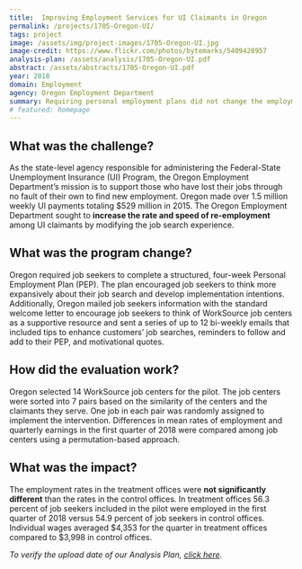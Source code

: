 ```yaml
---
title:  Improving Employment Services for UI Claimants in Oregon
permalink: /projects/1705-Oregon-UI/
tags: project  
image: /assets/img/project-images/1705-Oregon-UI.jpg  
image-credit: https://www.flickr.com/photos/bytemarks/5409428957
analysis-plan: /assets/analysis/1705-Oregon-UI.pdf
abstract: /assets/abstracts/1705-Oregon-UI.pdf
year: 2018  
domain: Employment
agency: Oregon Employment Department
summary: Requiring personal employment plans did not change the employment rate
# featured: homepage
---
```


## What was the challenge?

As the state-level agency responsible for administering the Federal-State Unemployment Insurance (UI) Program, the Oregon Employment Department’s mission is to support those who have lost their jobs through no fault of their own to find new employment. Oregon made over 1.5 million weekly UI payments totaling $529 million in 2015. The Oregon Employment Department sought to **increase the rate and speed of re-employment** among UI claimants by modifying the job search experience. 

## What was the program change?

Oregon required job seekers to complete a structured, four-week Personal Employment Plan (PEP). The plan encouraged job seekers to think more expansively about their job search and develop implementation intentions. Additionally, Oregon mailed job seekers information with the standard welcome letter to encourage job seekers to think of WorkSource job centers as a supportive resource and sent a series of up to 12 bi-weekly emails that included tips to enhance customers’ job searches, reminders to follow and add to their PEP, and motivational quotes. 

## How did the evaluation work?

Oregon selected 14 WorkSource job centers for the pilot. The job centers were sorted into 7 pairs based on the similarity of the centers and the claimants they serve. One job in each pair was randomly assigned to implement the intervention. Differences in mean rates of employment and quarterly earnings in the first quarter of 2018 were compared among job centers using a permutation-based approach.

## What was the impact?

The employment rates in the treatment offices were **not significantly different** than the rates in the control offices. In treatment offices 56.3 percent of job seekers included in the pilot were employed in the first quarter of 2018 versus 54.9 percent of job seekers in control offices. Individual wages averaged $4,353 for the quarter in treatment offices compared to $3,998 in control offices. 

<i>To verify the upload date of our Analysis Plan, <a href="https://github.com/gsa-oes/office-of-evaluation-sciences/tree/master/assets/analysis">click here</a>.</i>
